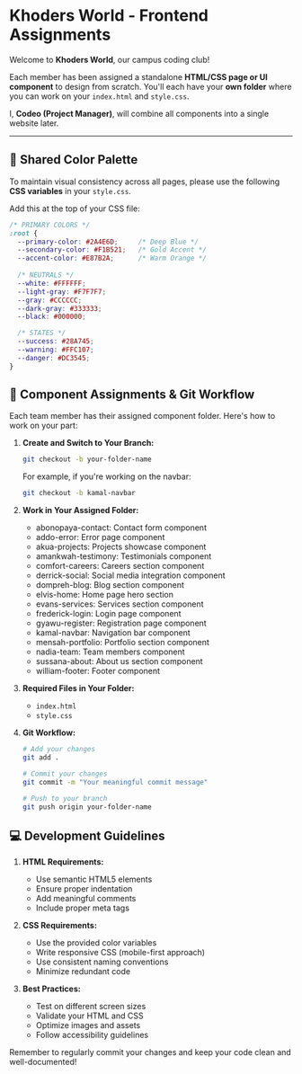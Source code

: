 # Khoders World - Frontend Assignments

Welcome to **Khoders World**, our campus coding club!

Each member has been assigned a standalone **HTML/CSS page or UI component** to design from scratch. You'll each have your **own folder** where you can work on your `index.html` and `style.css`.

I, **Codeo (Project Manager)**, will combine all components into a single website later.

---

## 🎨 Shared Color Palette

To maintain visual consistency across all pages, please use the following **CSS variables** in your `style.css`.

Add this at the top of your CSS file:

```css
/* PRIMARY COLORS */
:root {
  --primary-color: #2A4E6D;     /* Deep Blue */
  --secondary-color: #F1B521;   /* Gold Accent */
  --accent-color: #E87B2A;      /* Warm Orange */
  
  /* NEUTRALS */
  --white: #FFFFFF;
  --light-gray: #F7F7F7;
  --gray: #CCCCCC;
  --dark-gray: #333333;
  --black: #000000;

  /* STATES */
  --success: #28A745;
  --warning: #FFC107;
  --danger: #DC3545;
}
```

## 📂 Component Assignments & Git Workflow

Each team member has their assigned component folder. Here's how to work on your part:

1. **Create and Switch to Your Branch:**
   ```bash
   git checkout -b your-folder-name
   ```
   For example, if you're working on the navbar:
   ```bash
   git checkout -b kamal-navbar
   ```

2. **Work in Your Assigned Folder:**
   - abonopaya-contact: Contact form component
   - addo-error: Error page component
   - akua-projects: Projects showcase component
   - amankwah-testimony: Testimonials component
   - comfort-careers: Careers section component
   - derrick-social: Social media integration component
   - dompreh-blog: Blog section component
   - elvis-home: Home page hero section
   - evans-services: Services section component
   - frederick-login: Login page component
   - gyawu-register: Registration page component
   - kamal-navbar: Navigation bar component
   - mensah-portfolio: Portfolio section component
   - nadia-team: Team members component
   - sussana-about: About us section component
   - william-footer: Footer component

3. **Required Files in Your Folder:**
   - `index.html`
   - `style.css`

4. **Git Workflow:**
   ```bash
   # Add your changes
   git add .
   
   # Commit your changes
   git commit -m "Your meaningful commit message"
   
   # Push to your branch
   git push origin your-folder-name
   ```

## 💻 Development Guidelines

1. **HTML Requirements:**
   - Use semantic HTML5 elements
   - Ensure proper indentation
   - Add meaningful comments
   - Include proper meta tags

2. **CSS Requirements:**
   - Use the provided color variables
   - Write responsive CSS (mobile-first approach)
   - Use consistent naming conventions
   - Minimize redundant code

3. **Best Practices:**
   - Test on different screen sizes
   - Validate your HTML and CSS
   - Optimize images and assets
   - Follow accessibility guidelines

Remember to regularly commit your changes and keep your code clean and well-documented!

